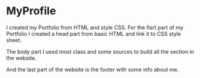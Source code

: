 # MyProfile
I created my Portfolio from HTML and style CSS.
For the fisrt part of my Portfolio I created a head part from basic HTML and link it to CSS style sheet. 

The body part I uesd most class and some sources to build all the section in the website.

And the last part of the website is the footer with some info about me. 

